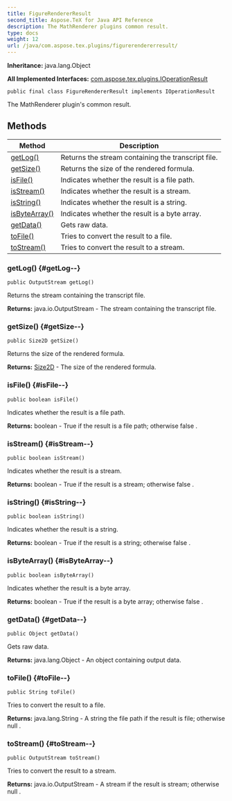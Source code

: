 ```yaml
---
title: FigureRendererResult
second_title: Aspose.TeX for Java API Reference
description: The MathRenderer plugins common result.
type: docs
weight: 12
url: /java/com.aspose.tex.plugins/figurerendererresult/
---
```

**Inheritance:**
java.lang.Object

**All Implemented Interfaces:**
[com.aspose.tex.plugins.IOperationResult](../../com.aspose.tex.plugins/ioperationresult)
```
public final class FigureRendererResult implements IOperationResult
```

The MathRenderer plugin's common result.
## Methods

| Method | Description |
| --- | --- |
| [getLog()](#getLog--) | Returns the stream containing the transcript file. |
| [getSize()](#getSize--) | Returns the size of the rendered formula. |
| [isFile()](#isFile--) | Indicates whether the result is a file path. |
| [isStream()](#isStream--) | Indicates whether the result is a stream. |
| [isString()](#isString--) | Indicates whether the result is a string. |
| [isByteArray()](#isByteArray--) | Indicates whether the result is a byte array. |
| [getData()](#getData--) | Gets raw data. |
| [toFile()](#toFile--) | Tries to convert the result to a file. |
| [toStream()](#toStream--) | Tries to convert the result to a stream. |
### getLog() {#getLog--}
```
public OutputStream getLog()
```


Returns the stream containing the transcript file.

**Returns:**
java.io.OutputStream - The stream containing the transcript file.
### getSize() {#getSize--}
```
public Size2D getSize()
```


Returns the size of the rendered formula.

**Returns:**
[Size2D](../../com.aspose.tex/size2d) - The size of the rendered formula.
### isFile() {#isFile--}
```
public boolean isFile()
```


Indicates whether the result is a file path.

**Returns:**
boolean -  True  if the result is a file path; otherwise  false .
### isStream() {#isStream--}
```
public boolean isStream()
```


Indicates whether the result is a stream.

**Returns:**
boolean -  True  if the result is a stream; otherwise  false .
### isString() {#isString--}
```
public boolean isString()
```


Indicates whether the result is a string.

**Returns:**
boolean -  True  if the result is a string; otherwise  false .
### isByteArray() {#isByteArray--}
```
public boolean isByteArray()
```


Indicates whether the result is a byte array.

**Returns:**
boolean -  True  if the result is a byte array; otherwise  false .
### getData() {#getData--}
```
public Object getData()
```


Gets raw data.

**Returns:**
java.lang.Object - An  object  containing output data.
### toFile() {#toFile--}
```
public String toFile()
```


Tries to convert the result to a file.

**Returns:**
java.lang.String - A string the file path if the result is file; otherwise  null .
### toStream() {#toStream--}
```
public OutputStream toStream()
```


Tries to convert the result to a stream.

**Returns:**
java.io.OutputStream - A stream if the result is stream; otherwise  null .
